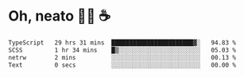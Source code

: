 # Oh, neato 🧑‍💻 ☕

<!--START_SECTION:waka-->

```txt
TypeScript   29 hrs 31 mins  ███████████████████████▓░   94.83 %
SCSS         1 hr 34 mins    █▒░░░░░░░░░░░░░░░░░░░░░░░   05.03 %
netrw        2 mins          ░░░░░░░░░░░░░░░░░░░░░░░░░   00.13 %
Text         0 secs          ░░░░░░░░░░░░░░░░░░░░░░░░░   00.00 %
```

<!--END_SECTION:waka-->
